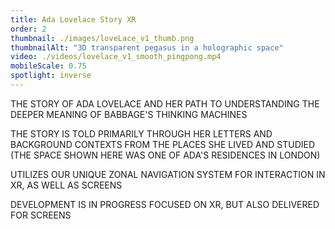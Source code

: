 ```yaml
---
title: Ada Lovelace Story XR
order: 2
thumbnail: ./images/loveLace_v1_thumb.png
thumbnailAlt: "3D transparent pegasus in a holographic space"
video: ./videos/lovelace_v1_smooth_pingpong.mp4
mobileScale: 0.75
spotlight: inverse
---
```


THE STORY OF ADA LOVELACE AND HER PATH TO UNDERSTANDING THE DEEPER MEANING OF BABBAGE'S THINKING MACHINES

THE STORY IS TOLD PRIMARILY THROUGH HER LETTERS AND BACKGROUND CONTEXTS FROM THE PLACES SHE LIVED AND STUDIED (THE SPACE SHOWN HERE WAS ONE OF ADA'S RESIDENCES IN LONDON)

UTILIZES OUR UNIQUE ZONAL NAVIGATION SYSTEM FOR INTERACTION IN XR, AS WELL AS SCREENS

DEVELOPMENT IS IN PROGRESS FOCUSED ON XR, BUT ALSO DELIVERED FOR SCREENS
